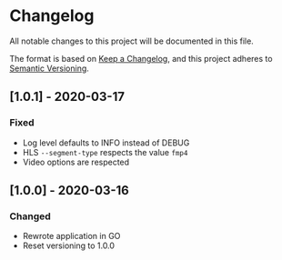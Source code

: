 # Changelog
All notable changes to this project will be documented in this file.

The format is based on [Keep a Changelog](https://keepachangelog.com/en/1.0.0/),
and this project adheres to [Semantic Versioning](https://semver.org/spec/v2.0.0.html).

## [1.0.1] - 2020-03-17
### Fixed
- Log level defaults to INFO instead of DEBUG
- HLS `--segment-type` respects the value `fmp4`
- Video options are respected

## [1.0.0] - 2020-03-16
### Changed
- Rewrote application in GO
- Reset versioning to 1.0.0
